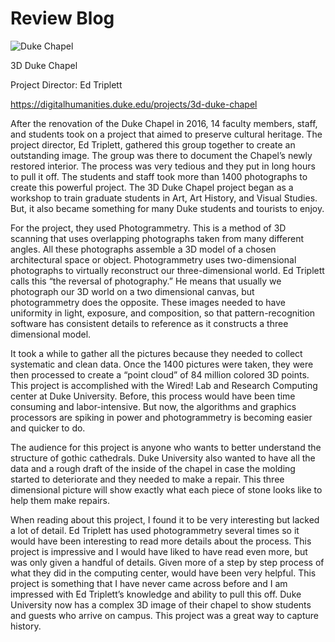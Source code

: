# Review Blog

![Duke Chapel](https://Ewhitehouse.github.io/Ewhitehouse/images/dukechapel1.jpg)

3D Duke Chapel

Project Director: Ed Triplett

https://digitalhumanities.duke.edu/projects/3d-duke-chapel

After the renovation of the Duke Chapel in 2016, 14 faculty members, staff, and students took on a project that aimed to preserve cultural heritage. 
The project director, Ed Triplett, gathered this group together to create an outstanding image. 
The group was there to document the Chapel’s newly restored interior. The process was very tedious and they put in long hours to pull it off. 
The students and staff  took more than 1400 photographs to create this powerful project. 
The 3D Duke Chapel project began as a workshop to train graduate students in Art, Art History, and Visual Studies. 
But, it also became something for many Duke students and tourists to enjoy.
 
For the project, they used Photogrammetry. This is a method of 3D scanning that uses overlapping photographs taken from many different angles. 
All these photographs assemble a 3D model of a chosen architectural space or object. 
Photogrammetry uses two-dimensional photographs to virtually reconstruct our three-dimensional world. 
Ed Triplett calls this “the reversal of photography.” 
He means that usually we photograph our 3D world on a two dimensional canvas, but photogrammetry does the opposite. 
These images needed to have uniformity in light, exposure, and composition, so that pattern-recognition software has consistent details to reference as it constructs a three dimensional model.
 
It took a while to gather all the pictures because they needed to collect systematic and clean data. 
Once the 1400 pictures were taken, they were then processed to create a “point cloud” of 84 million colored 3D points. 
This project is accomplished with the Wired! Lab and Research Computing center at Duke University. 
Before, this process would have been time consuming and labor-intensive. 
But now, the algorithms and graphics processors are spiking in power and photogrammetry is becoming easier and quicker to do.
 
The audience for this project is anyone who wants to better understand the structure of  gothic cathedrals. 
Duke University also wanted to have all the data and a rough draft of the inside of the chapel in case the molding started to deteriorate and they needed to make a repair. 
This three dimensional picture will show exactly what each piece of stone looks like to help them make repairs.
 
When reading about this project, I found it to be very interesting but lacked a lot of detail. 
Ed Triplett has used photogrammetry several times so it would have been interesting to read more details about the process. 
This project is impressive and I would have liked to have read even more, but was only given a handful of details. 
Given more of a step by step process of what they did in the computing center, would have been very helpful. 
This project is something that I have never came across before and I am impressed with Ed Triplett’s knowledge and ability to pull this off. 
Duke University now has a complex 3D image of their chapel to show students and guests who arrive on campus. 
This project was a great way to capture history.
